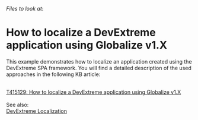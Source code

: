 <!-- default file list -->
*Files to look at*:

<!-- default file list end -->
# How to localize a DevExtreme application using Globalize v1.X


<p>This example demonstrates how to localize an application created using the DevExtreme SPA framework. You will find a detailed description of the used approaches in the following KB article:</p>
<br><a href="https://www.devexpress.com/Support/Center/p/T415129">T415129: How to localize a DevExtreme application using Globalize v1.X</a><br><br>See also:<br><a href="http://js.devexpress.com/Documentation/Guide/SPA_Framework/Localization/">DevExtreme Localization</a>

<br/>


